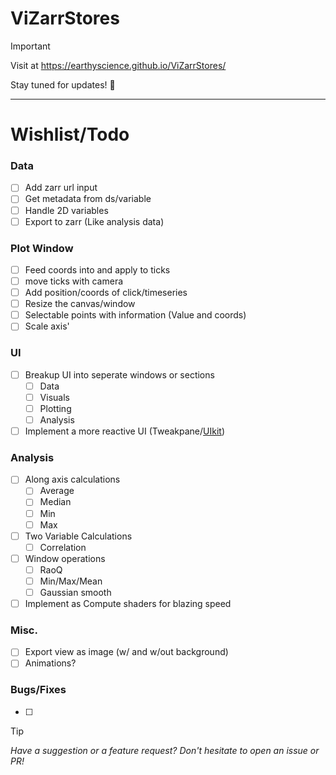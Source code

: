 # ViZarrStores

> [!IMPORTANT]
> Visit at https://earthyscience.github.io/ViZarrStores/

Stay tuned for updates! 🚀

***

# Wishlist/Todo
### Data
- [ ] Add zarr url input
- [ ] Get metadata from ds/variable
- [ ] Handle 2D variables
- [ ] Export to zarr (Like analysis data)

### Plot Window
- [ ] Feed coords into and apply to ticks
- [ ] move ticks with camera
- [ ] Add position/coords of click/timeseries
- [ ] Resize the canvas/window
- [ ] Selectable points with information (Value and coords)
- [ ] Scale axis'

### UI
- [ ] Breakup UI into seperate windows or sections
  - [ ]  Data
  - [ ]  Visuals
  - [ ]  Plotting
  - [ ]  Analysis
- [ ] Implement a more reactive UI (Tweakpane/[UIkit](https://github.com/pmndrs/uikit))

### Analysis
- [ ] Along axis calculations
  - [ ] Average
  - [ ] Median
  - [ ] Min
  - [ ] Max
- [ ] Two Variable Calculations
  - [ ] Correlation
- [ ] Window operations
  - [ ] RaoQ
  - [ ] Min/Max/Mean
  - [ ] Gaussian smooth
- [ ] Implement as Compute shaders for blazing speed

### Misc.
- [ ] Export view as image (w/ and w/out background)
- [ ] Animations?

### Bugs/Fixes
- [ ] 
     
  
 





> [!TIP]
> _Have a suggestion or a feature request? Don't hesitate to open an issue or PR!_
